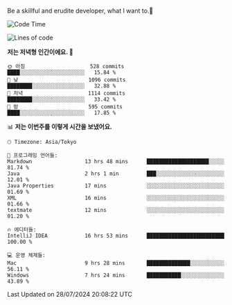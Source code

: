Be a skillful and erudite developer, what I want to.👶

<!--START_SECTION:waka-->
![Code Time](http://img.shields.io/badge/Code%20Time-1%2C098%20hrs%2058%20mins-blue)

![Lines of code](https://img.shields.io/badge/%EC%A0%80%EB%8A%94%20%EC%97%AC%ED%83%9C%EA%B9%8C%EC%A7%80%20-2.7%20million%20%EC%A4%84%EC%9D%98%20%EC%BD%94%EB%93%9C%EB%A5%BC%20%EC%9E%91%EC%84%B1%ED%96%88%EC%96%B4%EC%9A%94.-blue)

**저는 저녁형 인간이에요. 🦉** 

```text
🌞 아침                     528 commits         ████░░░░░░░░░░░░░░░░░░░░░   15.84 % 
🌆 낮　                     1096 commits        ████████░░░░░░░░░░░░░░░░░   32.88 % 
🌃 저녁                     1114 commits        ████████░░░░░░░░░░░░░░░░░   33.42 % 
🌙 밤　                     595 commits         ████░░░░░░░░░░░░░░░░░░░░░   17.85 % 
```


📊 **저는 이번주를 이렇게 시간을 보냈어요.** 

```text
🕑︎ Timezone: Asia/Tokyo

💬 프로그래밍 언어들: 
Markdown                 13 hrs 48 mins      ████████████████████░░░░░   81.74 % 
Java                     2 hrs 1 min         ███░░░░░░░░░░░░░░░░░░░░░░   12.01 % 
Java Properties          17 mins             ░░░░░░░░░░░░░░░░░░░░░░░░░   01.69 % 
XML                      16 mins             ░░░░░░░░░░░░░░░░░░░░░░░░░   01.66 % 
textmate                 12 mins             ░░░░░░░░░░░░░░░░░░░░░░░░░   01.20 % 

🔥 에디터들: 
IntelliJ IDEA            16 hrs 53 mins      █████████████████████████   100.00 % 

💻 운영 체제들: 
Mac                      9 hrs 28 mins       ██████████████░░░░░░░░░░░   56.11 % 
Windows                  7 hrs 24 mins       ███████████░░░░░░░░░░░░░░   43.89 % 
```


 Last Updated on 28/07/2024 20:08:22 UTC
<!--END_SECTION:waka-->
